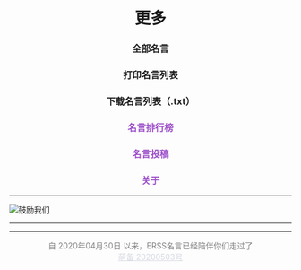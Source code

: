 <!-- Start more.html -->
<div data-id="page.more">
    <div style="text-align: center" class="mdui-ripple">
        <h1 data-id="page.more">更多</h1>
        <h3 data-id="page.more"><a data-id="page.more" onclick="_mingyan.showAllMingyan()">全部名言</a></h3>
        <h3 data-id="page.more"><a data-id="page.more" onclick="_mingyan.print()">打印名言列表</a></h3>
        <h3 data-id="page.more"><a data-id="page.more" onclick="_mingyan.download()">下载名言列表（.txt）</a></h3>
        <h3 data-id="page.more"><a data-id="page.more" style="color:#9B4DC9" onclick="location.hash='#/ranking'">名言排行榜</a></h3>
                <h3 data-id="page.more"><a data-id="page.more" style="color:#9B4DC9" onclick="location.hash='#/submit'">名言投稿</a></h3>
        <h3 data-id="page.more"><a data-id="page.more" style="color:#9B4DC9" onclick="location.hash='#/about'">关于</a></h3>
    </div>
</div>

---

<!-- -->
<div class="my--sponsor mdui-ripple">
    <img class="banner" src="https://s-sh-1943-pic1.oss.dogecdn.com/2021/05/03/lnUX9FrvT8ockbY.png" alt="鼓励我们" onclick="location.hash = '#/sponsor'"/>
</div>
<!-- -->

---

<div id="tcomment" data-id="page.more"></div>

---

<script async src="//busuanzi.ibruce.info/busuanzi/2.3/busuanzi.pure.mini.js"></script>
<div style="text-align: center" >
<div style="color: gray;">自 2020年04月30日 以来，ERSS名言已经陪伴你们走过了<span id="more-times"></span></div>
<a href="https://icp.gov.moe" target="_blank" style="color: #d6d9e2;">萌备 </a><a href="https://icp.gov.moe/?keyword=20200503" target="_blank" style="color: #d6d9e2;"> 20200503号</a>
</div>
<!-- 
<div style="text-align: center" class="mdui-ripple">
    <div class="github-badge" title="作者就是我啦！！" data-id="page.more"><span class="badge-subject" data-id="page.more">Author</span><span
            class="badge-value bg-blue" data-id="page.more">xhemj</span></div>
    <div class="github-badge" title="速度还可以吧？" data-id="page.more"><span class="badge-subject" data-id="page.more">Hosted</span><span
            class="badge-value bg-red" data-id="page.more"><span id="host">Github</span></span></div>
    <div class="github-badge" title="Jsdelivr的静态文件加速和Cloudflare的部分页面加速" data-id="page.more"><span class="badge-subject" data-id="page.more">CDN</span><span
            class="badge-value bg-pink" data-id="page.more">Jsdelivr & Tencent CDN</span></div>
    <div class="github-badge" title="ERSS~~~" data-id="page.more"><span class="badge-subject" data-id="page.more">&copy;</span><span
            class="badge-value bg-brightgreen" data-id="page.more">2021 Xhemj</span></div>
    </br>
    <div class="github-badge" title="多来看看呀！" data-id="page.more"><span class="badge-subject" data-id="page.more">PV</span><span
            class="badge-value bg-yellow" data-id="page.more"><span id="busuanzi_value_site_pv">999+</span></span></div>
    <div class="github-badge" title="还是挺多人来的" data-id="page.more"><span class="badge-subject" data-id="page.more">UV</span><span
            class="badge-value bg-yellow" data-id="page.more"><span id="busuanzi_value_site_uv">999+</span></span></div>
    </br>
    <div class="github-badge" title="会慢慢更新的" data-id="page.more"><span class="badge-subject" data-id="page.more">更新时间</span><span
            class="badge-value bg-lightgrey" data-id="page.more"><span id="uptime">2021-00-00 00:00:00</span></span></div>
    </br>
</div> -->
<script>
    /* var domain_list = {
        "i.xhemj.eu.org": "Cloudflare & 阿里云香港oss",
        "www.xhemj.eu.org": "阿里云香港OSS",
        "xhemj.eu.org": "阿里云香港OSS",
        "www.xhemj.ink": "阿里云香港OSS",
        "xhemj.ink": "阿里云香港OSS",
        "mingyan.js.org": "Vercel",
        "mingyan.now.sh": "Vercel",
        "mingyan.xhemj.now.sh": "Vercel",
        "xhemj.oss-cn-hongkong.aliyuncs.com": "阿里云香港OSS",
        "cn.mingyan.js.org": "Coding Pages",
        "xhemj.github.io": "Github Pages",
        "www.erss.club": "Vercel",
        "127.0.0.1": "本地"
    };*/
    // $("#host").text(domain_list[location.hostname]);
    twikoo.init({ 
        envId: 'xhemj-0gjckebwf7276129', 
        el: '#tcomment' ,
        onCommentLoaded: function () {
             document.querySelector(".tk-footer").innerHTML = `Powered by <a href="https://twikoo.js.org" target="_blank" rel="nofollow">Twikoo</a></br>&copy; 2021 <a href="https://mingyan.js.org">ERSS名言</a></div>`
            document.querySelector(".el-textarea__inner").style.height = "150px";
        }
    })
    .then(function () {
        db('评论加载完成');
        document.querySelector(".tk-footer").innerHTML = `Powered by <a href="https://twikoo.js.org" target="_blank" rel="nofollow">Twikoo</a></br>&copy; 2021 <a href="https://mingyan.js.org">ERSS名言</a></div>`
        document.querySelector(".el-textarea__inner").style.height = "150px";
    });
    $.get("https://api.github.com/repos/xhemj/mingyan", function (data) {
        var a = data["updated_at"];
        $("#uptime").text(new Date(a).toLocaleString());
        console.log(new Date(a).toLocaleString());
    });
</script>
<!-- End more.html -->
